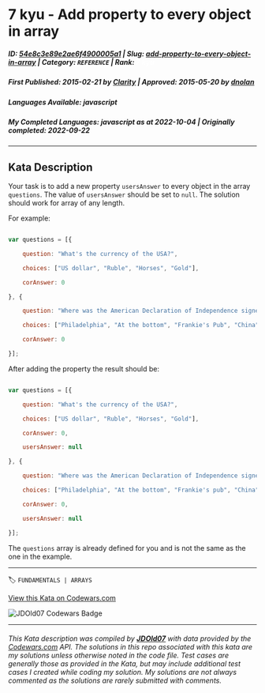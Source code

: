 # 7 kyu - Add property to every object in array 

##### **ID**: [54e8c3e89e2ae6f4900005a1](https://www.codewars.com/kata/54e8c3e89e2ae6f4900005a1) | **Slug**: [add-property-to-every-object-in-array](https://www.codewars.com/kata/54e8c3e89e2ae6f4900005a1) | **Category**: `REFERENCE` | **Rank**: <span style="color:white">7 kyu</span>

##### **First Published**: 2015-02-21 ***by*** [Clarity](https://www.codewars.com/users/Clarity) | **Approved**: 2015-05-20 ***by*** [dnolan](https://www.codewars.com/users/dnolan)

##### **Languages Available**: javascript

##### **My Completed Languages**: javascript ***as at*** 2022-10-04 | **Originally completed**: 2022-09-22

---

## Kata Description


Your task is to add a new property ```usersAnswer``` to every object in the array ```questions```. The value of ```usersAnswer``` should be set to ```null```. The solution should work for array of any length. 



For example: 



```javascript 

var questions = [{

    question: "What's the currency of the USA?",

    choices: ["US dollar", "Ruble", "Horses", "Gold"],

    corAnswer: 0

}, {

    question: "Where was the American Declaration of Independence signed?",

    choices: ["Philadelphia", "At the bottom", "Frankie's Pub", "China"],

    corAnswer: 0

}];

```     



After adding the property the result should be:

```javascript

var questions = [{

    question: "What's the currency of the USA?",

    choices: ["US dollar", "Ruble", "Horses", "Gold"],

    corAnswer: 0,

    usersAnswer: null

}, {

    question: "Where was the American Declaration of Independence signed?",

    choices: ["Philadelphia", "At the bottom", "Frankie's pub", "China"],

    corAnswer: 0,

    usersAnswer: null

}];

``` 

    

    

The `questions` array is already defined for you and is not the same as the one in the example.  

    

    

    



   



---


🏷 `FUNDAMENTALS | ARRAYS`


[View this Kata on Codewars.com](https://www.codewars.com/kata/54e8c3e89e2ae6f4900005a1)

![](https://www.codewars.com/users/jdold07/badges/large "JDOld07 Codewars Badge")

---

###### *This Kata description was compiled by [**JDOld07**](https://tpstech.dev) with data provided by the [Codewars.com](https://www.codewars.com) API.  The solutions in this repo associated with this kata are my solutions unless otherwise noted in the code file.  Test cases are generally those as provided in the Kata, but may include additional test cases I created while coding my solution.  My solutions are not always commented as the solutions are rarely submitted with comments.*
